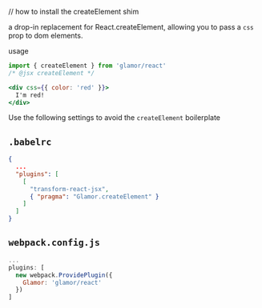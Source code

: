 // how to install the createElement shim

a drop-in replacement for React.createElement, allowing you to pass a `css` prop to dom elements. 

usage 

```jsx
import { createElement } from 'glamor/react'
/* @jsx createElement */

<div css={{ color: 'red' }}>
  I'm red!
</div>
```

Use the following settings to avoid the `createElement` boilerplate 

`.babelrc`
---
```json
{
  ...
  "plugins": [
    [
      "transform-react-jsx",
      { "pragma": "Glamor.createElement" }
    ]
  ]
}
```
`webpack.config.js`
---
```js
...
plugins: [
  new webpack.ProvidePlugin({
    Glamor: 'glamor/react'
  })
]
```